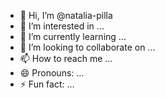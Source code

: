 - 👋 Hi, I’m @natalia-pilla
- 👀 I’m interested in ...
- 🌱 I’m currently learning ...
- 💞️ I’m looking to collaborate on ...
- 📫 How to reach me ...
- 😄 Pronouns: ...
- ⚡ Fun fact: ...

<!---
natalia-pilla/natalia-pilla is a ✨ special ✨ repository because its `README.md` (this file) appears on your GitHub profile.
You can click the Preview link to take a look at your changes.
--->

